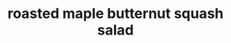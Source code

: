 ---
id: 5bc348baec7e8a0014a7127d
servings:
notes: could add rotisserie chicken for main dish
directions: 'preheat the oven to 400 degrees.

place the squash on a sheet pan. add 2 tablespoons olive oil
 the maple syrup
 1 teaspoon salt
 and ½ teaspoon pepper and toss. roast the squash for 15 to 20 minutes
 turning once
 until tender. add the cranberries to the pan for the last 5 minutes.

while the squash is roasting
 combine the apple cider
 vinegar
 and shallots in a small saucepan and bring to a boil over medium-high heat. cook for 6 to 8 minutes
 until the cider is reduced to about ¼ cup. off the heat
 whisk in the mustard
 ½ cup olive oil
 1 teaspoon salt
 and ½ teaspoon pepper.

place the arugula in a large salad bowl and add the roasted squash mixture
 the walnuts
 and the grated parmesan. spoon just enough vinaigrette over the salad to moisten
 and toss well. sprinkle with salt and pepper and serve immediately.'
ingredients: '1\t(1 ½-pound) butternut squash
 peeled and 3/4-inch diced
good olive oil
1\ttablespoon pure maple syrup
kosher salt and freshly ground black pepper
3 tablespoons dried cranberries
3/4 cup apple cider or apple juice
2\ttablespoons cider vinegar
2\ttablespoons minced shallots
2\tteaspoons dijon mustard
4 ounces baby arugula
 washed and spun dry
1/2\tcup walnut halves
 toasted
3/4 cup freshly grated parmesan cheese'
rating: 4
ease: easy
img:
category: side dish
href: 'https: //barefootcontessa.com/recipes/roasted-butternut-squash-salad-with-warm-cider-vinaigrette'
totalTime:
cookTime:
prepTime:
title: roasted maple butternut squash salad
slug: roasted-maple-butternut-squash-salad
---